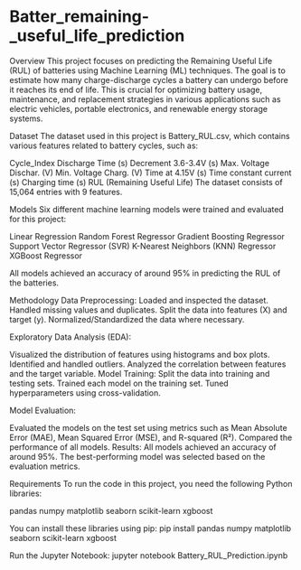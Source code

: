 # Batter_remaining-_useful_life_prediction
Overview
This project focuses on predicting the Remaining Useful Life (RUL) of batteries using Machine Learning (ML) techniques. The goal is to estimate how many charge-discharge cycles a battery can undergo before it reaches its end of life. This is crucial for optimizing battery usage, maintenance, and replacement strategies in various applications such as electric vehicles, portable electronics, and renewable energy storage systems.

Dataset
The dataset used in this project is Battery_RUL.csv, which contains various features related to battery cycles, such as:

Cycle_Index
Discharge Time (s)
Decrement 3.6-3.4V (s)
Max. Voltage Dischar. (V)
Min. Voltage Charg. (V)
Time at 4.15V (s)
Time constant current (s)
Charging time (s)
RUL (Remaining Useful Life)
The dataset consists of 15,064 entries with 9 features.

Models
Six different machine learning models were trained and evaluated for this project:

Linear Regression
Random Forest Regressor
Gradient Boosting Regressor
Support Vector Regressor (SVR)
K-Nearest Neighbors (KNN) Regressor
XGBoost Regressor

All models achieved an accuracy of around 95% in predicting the RUL of the batteries.

Methodology
Data Preprocessing:
Loaded and inspected the dataset.
Handled missing values and duplicates.
Split the data into features (X) and target (y).
Normalized/Standardized the data where necessary.

Exploratory Data Analysis (EDA):

Visualized the distribution of features using histograms and box plots.
Identified and handled outliers.
Analyzed the correlation between features and the target variable.
Model Training:
Split the data into training and testing sets.
Trained each model on the training set.
Tuned hyperparameters using cross-validation.

Model Evaluation:

Evaluated the models on the test set using metrics such as Mean Absolute Error (MAE), Mean Squared Error (MSE), and R-squared (R²).
Compared the performance of all models.
Results:
All models achieved an accuracy of around 95%.
The best-performing model was selected based on the evaluation metrics.

Requirements
To run the code in this project, you need the following Python libraries:

pandas
numpy
matplotlib
seaborn
scikit-learn
xgboost

You can install these libraries using pip:
pip install pandas numpy matplotlib seaborn scikit-learn xgboost

Run the Jupyter Notebook:
jupyter notebook Battery_RUL_Prediction.ipynb
